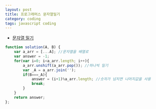 ```yaml
---
layout: post
title: 프로그래머스 문자열밀기
category: coding
tags: javascript coding
---
```


* [문자열 밀기](https://school.programmers.co.kr/learn/courses/30/lessons/120921)

```javascript
function solution(A, B) {
    var a_arr = [...A]; //문자열을 배열로
    var answer = -1;
    for(var i=0; i<a_arr.length; i++){
        a_arr.unshift(a_arr.pop()); //하나씩 밀기
        var _A = a_arr.join('');
        if(B===_A){
            answer = (i+1)%a_arr.length; //숫자가 넘치면 나머지값을 사용
            break;
        }
    }
    return answer;
};
```